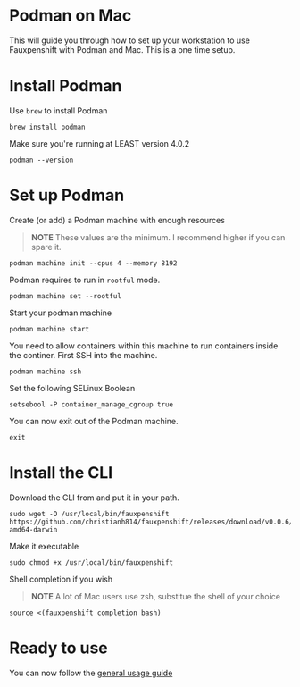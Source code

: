 # Podman on Mac

This will guide you through how to set up your workstation to use
Fauxpenshift with Podman and Mac. This is a one time setup.

# Install Podman

Use `brew` to install Podman

```shell
brew install podman
```

Make sure you're running at LEAST version 4.0.2

```shell
podman --version
```

# Set up Podman

Create (or add) a Podman machine with enough resources

> **NOTE** These values are the minimum. I recommend higher if you can spare it.

```shell
podman machine init --cpus 4 --memory 8192
```

Podman requires to run in `rootful` mode.

```shell
podman machine set --rootful
```

Start your podman machine

```shell
podman machine start
```

You need to allow containers within this machine to run containers inside the continer. First SSH into the machine.

```shell
podman machine ssh
```

Set the following SELinux Boolean

```shell
setsebool -P container_manage_cgroup true
```

You can now exit out of the Podman machine.

```shell
exit
```

# Install the CLI

Download the CLI from and put it in your path.

```shell
sudo wget -O /usr/local/bin/fauxpenshift https://github.com/christianh814/fauxpenshift/releases/download/v0.0.6/fauxpenshift-amd64-darwin
```

Make it executable 

```shell
sudo chmod +x /usr/local/bin/fauxpenshift
```

Shell completion if you wish

> **NOTE** A lot of Mac users use zsh, substitue the shell of your choice

```shell
source <(fauxpenshift completion bash)
```

# Ready to use

You can now follow the [general usage guide](generalUsage.md)
